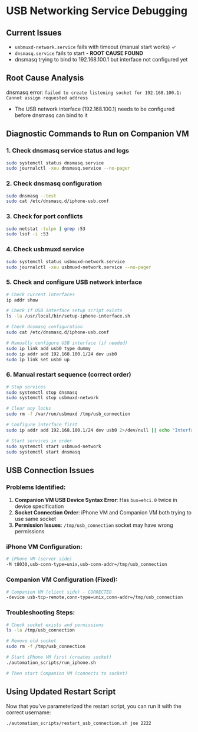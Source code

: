 # USB Networking Service Debugging

## Current Issues
- `usbmuxd-network.service` fails with timeout (manual start works) ✓
- `dnsmasq.service` fails to start - **ROOT CAUSE FOUND**
- dnsmasq trying to bind to 192.168.100.1 but interface not configured yet

## Root Cause Analysis
dnsmasq error: `failed to create listening socket for 192.168.100.1: Cannot assign requested address`
- The USB network interface (192.168.100.1) needs to be configured before dnsmasq can bind to it

## Diagnostic Commands to Run on Companion VM

### 1. Check dnsmasq service status and logs
```bash
sudo systemctl status dnsmasq.service
sudo journalctl -xeu dnsmasq.service --no-pager
```

### 2. Check dnsmasq configuration
```bash
sudo dnsmasq --test
sudo cat /etc/dnsmasq.d/iphone-usb.conf
```

### 3. Check for port conflicts
```bash
sudo netstat -tulpn | grep :53
sudo lsof -i :53
```

### 4. Check usbmuxd service
```bash
sudo systemctl status usbmuxd-network.service
sudo journalctl -xeu usbmuxd-network.service --no-pager
```

### 5. Check and configure USB network interface
```bash
# Check current interfaces
ip addr show

# Check if USB interface setup script exists
ls -la /usr/local/bin/setup-iphone-interface.sh

# Check dnsmasq configuration
sudo cat /etc/dnsmasq.d/iphone-usb.conf

# Manually configure USB interface (if needed)
sudo ip link add usb0 type dummy
sudo ip addr add 192.168.100.1/24 dev usb0
sudo ip link set usb0 up
```

### 6. Manual restart sequence (correct order)
```bash
# Stop services
sudo systemctl stop dnsmasq
sudo systemctl stop usbmuxd-network

# Clear any locks
sudo rm -f /var/run/usbmuxd /tmp/usb_connection

# Configure interface first
sudo ip addr add 192.168.100.1/24 dev usb0 2>/dev/null || echo "Interface already configured"

# Start services in order
sudo systemctl start usbmuxd-network
sudo systemctl start dnsmasq
```

## USB Connection Issues

### Problems Identified:
1. **Companion VM USB Device Syntax Error**: Has `bus=ehci.0` twice in device specification
2. **Socket Connection Order**: iPhone VM and Companion VM both trying to use same socket
3. **Permission Issues**: `/tmp/usb_connection` socket may have wrong permissions

### iPhone VM Configuration:
```bash
# iPhone VM (server side)
-M t8030,usb-conn-type=unix,usb-conn-addr=/tmp/usb_connection
```

### Companion VM Configuration (Fixed):
```bash
# Companion VM (client side) - CORRECTED
-device usb-tcp-remote,conn-type=unix,conn-addr=/tmp/usb_connection
```

### Troubleshooting Steps:
```bash
# Check socket exists and permissions
ls -la /tmp/usb_connection

# Remove old socket
sudo rm -f /tmp/usb_connection

# Start iPhone VM first (creates socket)
./automation_scripts/run_iphone.sh

# Then start Companion VM (connects to socket)
```

## Using Updated Restart Script
Now that you've parameterized the restart script, you can run it with the correct username:

```bash
./automation_scripts/restart_usb_connection.sh joe 2222
```
